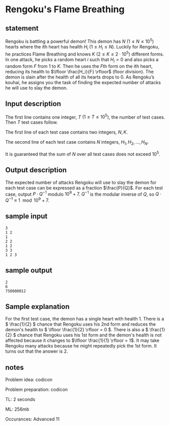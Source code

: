 # Rengoku's Flame Breathing

## statement

Rengoku is battling a powerful demon! This demon has $N$ $(1 \leq N \leq 10^5)$ hearts where the $i$th heart has health $H_i$ $(1 \leq H_i \leq N)$. Luckily for Rengoku, he practices Flame Breathing and knows $K$ $(2 \leq K \leq 2 \cdot 10^5)$ different forms. In one attack, he picks a random heart $i$ such that $H_i > 0$ and also picks a random form $F$ from $1$ to $K$. Then he uses the $F$th form on the $i$th heart, reducing its health to $\lfloor \frac{H_i}{F} \rfloor$ (floor division). The demon is slain after the health of all its hearts drops to $0$. As Rengoku’s kouhai, he assigns you the task of finding the expected number of attacks he will use to slay the demon.



## Input description



The first line contains one integer, $T$ $(1 \leq T \leq 10^5)$, the number of test cases. Then $T$ test cases follow.

The first line of each test case contains two integers, $N, K$.

The second line of each test case contains $N$ integers, $H_1, H_2, … , H_N$.

It is guaranteed that the sum of $N$ over all test cases does not exceed $10^5$.



## Output description

The expected number of attacks Rengoku will use to slay the demon for each test case can be expressed as a fraction $\frac{P}{Q}$. For each test case, output $P \cdot Q^{-1}$ modulo $10^9+7$. $Q^{-1}$ is the modular inverse of $Q$, so $Q \cdot Q^{-1} \equiv 1 \mod 10^9+7$.



## sample input

```
3
1 2
1
2 2
1 2
3 3
1 2 3
```

## sample output

```
2
6
750000012
```



## Sample explanation

For the first test case, the demon has a single heart with health $1$. There is a $ \frac{1}{2} $ chance that Rengoku uses his $2$nd form and reduces the demon's health to $ \lfloor \frac{1}{2} \rfloor = 0 $. There is also a $ \frac{1}{2} $ chance that Rengoku uses his $1$st form and the demon's health is not affected because it changes to $\lfloor \frac{1}{1} \rfloor = 1$. It may take Rengoku many attacks because he might repeatedly pick the $1$st form. It turns out that the answer is $2$.



## notes

Problem idea: codicon

Problem preparation: codicon 

TL: 2 seconds

ML: 256mb

Occurances: Advanced 11
